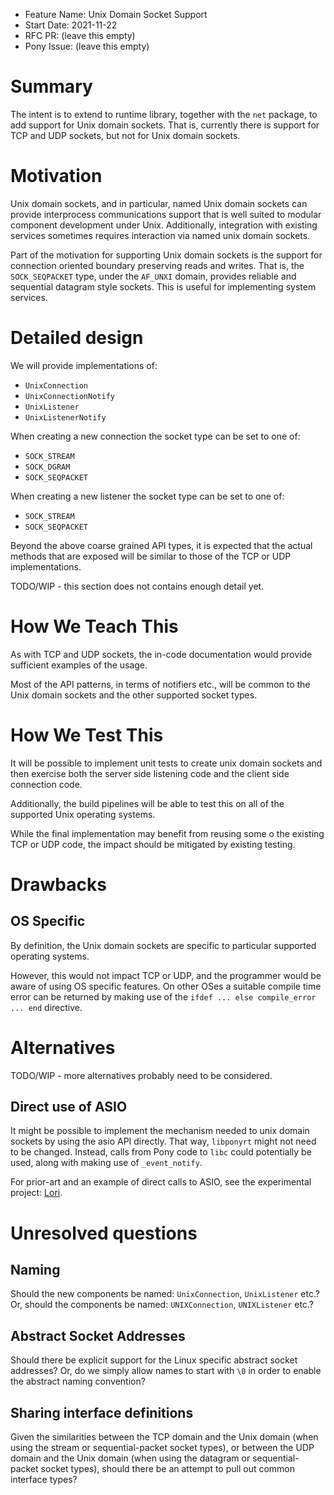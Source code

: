 - Feature Name: Unix Domain Socket Support
- Start Date: 2021-11-22
- RFC PR: (leave this empty)
- Pony Issue: (leave this empty)

# Summary

The intent is to extend to runtime library, together with the `net` package, to
add support for Unix domain sockets. That is, currently there is support for TCP
and UDP sockets, but not for Unix domain sockets.

# Motivation

Unix domain sockets, and in particular, named Unix domain sockets can provide
interprocess communications support that is well suited to modular component
development under Unix. Additionally, integration with existing services
sometimes requires interaction via named unix domain sockets.

Part of the motivation for supporting Unix domain sockets is the support for
connection oriented boundary preserving reads and writes. That is, the
`SOCK_SEQPACKET` type, under the `AF_UNXI` domain, provides reliable and
sequential datagram style sockets. This is useful for implementing system
services.

# Detailed design

We will provide implementations of:

- `UnixConnection`
- `UnixConnectionNotify`
- `UnixListener`
- `UnixListenerNotify`

When creating a new connection the socket type can be set to one of:

- `SOCK_STREAM`
- `SOCK_DGRAM`
- `SOCK_SEQPACKET`

When creating a new listener the socket type can be set to one of:

- `SOCK_STREAM`
- `SOCK_SEQPACKET`

Beyond the above coarse grained API types, it is expected that the actual
methods that are exposed will be similar to those of the TCP or UDP
implementations.

TODO/WIP - this section does not contains enough detail yet.

# How We Teach This

As with TCP and UDP sockets, the in-code documentation would provide sufficient
examples of the usage.

Most of the API patterns, in terms of notifiers etc., will be common to the Unix
domain sockets and the other supported socket types.

# How We Test This

It will be possible to implement unit tests to create unix domain sockets and
then exercise both the server side listening code and the client side connection
code.

Additionally, the build pipelines will be able to test this on all of the
supported Unix operating systems.

While the final implementation may benefit from reusing some o the existing TCP
or UDP code, the impact should be mitigated by existing testing.

# Drawbacks

## OS Specific

By definition, the Unix domain sockets are specific to particular supported
operating systems.

However, this would not impact TCP or UDP, and the programmer would be aware of
using OS specific features. On other OSes a suitable compile time error can be
returned by making use of the `ifdef ... else compile_error ... end` directive.

# Alternatives

TODO/WIP - more alternatives probably need to be considered.

## Direct use of ASIO

It might be possible to implement the mechanism needed to unix domain sockets by
using the asio API directly. That way, `libponyrt` might not need to be changed.
Instead, calls from Pony code to `libc` could potentially be used, along with
making use of `_event_notify`.

For prior-art and an example of direct calls to ASIO, see the experimental
project:
[Lori](https://github.com/seantallen-org/lori/blob/main/lori/pony_asio.pony).

# Unresolved questions

## Naming

Should the new components be named: `UnixConnection`, `UnixListener` etc.? Or,
should the components be named: `UNIXConnection`, `UNIXListener` etc.?

## Abstract Socket Addresses

Should there be explicit support for the Linux specific abstract socket
addresses? Or, do we simply allow names to start with `\0` in order to enable
the abstract naming convention?

## Sharing interface definitions

Given the similarities between the TCP domain and the Unix domain (when using
the stream or sequential-packet socket types), or between the UDP domain and the
Unix domain (when using the datagram or sequential-packet socket types), should
there be an attempt to pull out common interface types?
